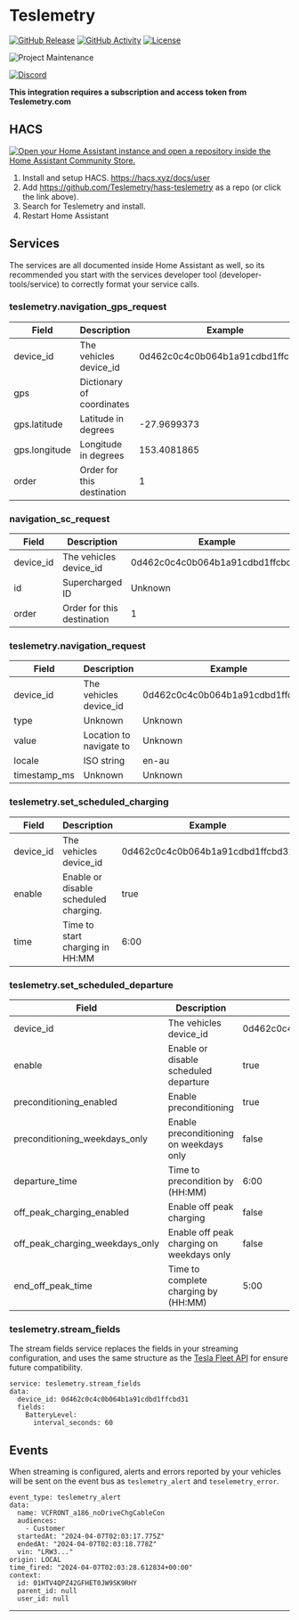 # Teslemetry

[![GitHub Release][releases-shield]][releases]
[![GitHub Activity][commits-shield]][commits]
[![License][license-shield]](LICENSE)

![Project Maintenance][maintenance-shield]

[![Discord][discord-shield]][discord]

**This integration requires a subscription and access token from Teslemetry.com**

## HACS

[![Open your Home Assistant instance and open a repository inside the Home Assistant Community Store.](https://my.home-assistant.io/badges/hacs_repository.svg)](https://my.home-assistant.io/redirect/hacs_repository/?owner=Teslemetry&repository=hass-teslemetry&category=integration)

1. Install and setup HACS. https://hacs.xyz/docs/user
2. Add https://github.com/Teslemetry/hass-teslemetry as a repo (or click the link above).
3. Search for Teslemetry and install.
4. Restart Home Assistant

## Services

The services are all documented inside Home Assistant as well, so its recommended you start with the services developer tool (developer-tools/service) to correctly format your service calls.

### teslemetry.navigation_gps_request
| Field         | Description                | Example                          |
|---------------|----------------------------|----------------------------------|
| device_id     | The vehicles device_id     | 0d462c0c4c0b064b1a91cdbd1ffcbd31 |
| gps           | Dictionary of coordinates  |                                  |
| gps.latitude  | Latitude in degrees        | -27.9699373                      |
| gps.longitude | Longitude in degrees       | 153.4081865                      |
| order         | Order for this destination | 1                                |

### navigation_sc_request
| Field     | Description                | Example                          |
|-----------|----------------------------|----------------------------------|
| device_id | The vehicles device_id     | 0d462c0c4c0b064b1a91cdbd1ffcbd31 |
| id        | Supercharged ID            | Unknown                          |
| order     | Order for this destination | 1                                |

### teslemetry.navigation_request
| Field        | Description             | Example                          |
|--------------|-------------------------|----------------------------------|
| device_id    | The vehicles device_id  | 0d462c0c4c0b064b1a91cdbd1ffcbd31 |
| type         | Unknown                 | Unknown                          |
| value        | Location to navigate to | Unknown                          |
| locale       | ISO string              | en-au                            |
| timestamp_ms | Unknown                 | Unknown                          |

### teslemetry.set_scheduled_charging
| Field     | Description                           | Example                          |
|-----------|---------------------------------------|----------------------------------|
| device_id | The vehicles device_id                | 0d462c0c4c0b064b1a91cdbd1ffcbd31 |
| enable    | Enable or disable scheduled charging. | true                             |
| time      | Time to start charging in HH:MM       | 6:00                             |

### teslemetry.set_scheduled_departure
| Field                           | Description                               | Example                          |
|---------------------------------|-------------------------------------------|----------------------------------|
| device_id                       | The vehicles device_id                    | 0d462c0c4c0b064b1a91cdbd1ffcbd31 |
| enable                          | Enable or disable scheduled departure     | true                             |
| preconditioning_enabled         | Enable preconditioning                    | true                             |
| preconditioning_weekdays_only   | Enable preconditioning on weekdays only   | false                            |
| departure_time                  | Time to precondition by (HH:MM)           | 6:00                             |
| off_peak_charging_enabled       | Enable off peak charging                  | false                            |
| off_peak_charging_weekdays_only | Enable off peak charging on weekdays only | false                            |
| end_off_peak_time               | Time to complete charging by (HH:MM)      | 5:00                             |

### teslemetry.stream_fields
The stream fields service replaces the fields in your streaming configuration, and uses the same structure as the [Tesla Fleet API](https://developer.tesla.com/docs/fleet-api#fleet_telemetry_config-create) for ensure future compatibility.

```
service: teslemetry.stream_fields
data:
  device_id: 0d462c0c4c0b064b1a91cdbd1ffcbd31
  fields:
    BatteryLevel:
      interval_seconds: 60
```

## Events
When streaming is configured, alerts and errors reported by your vehicles will be sent on the event bus as `teslemetry_alert` and `teselemetry_error`.

```
event_type: teslemetry_alert
data:
  name: VCFRONT_a186_noDriveChgCableCon
  audiences:
    - Customer
  startedAt: "2024-04-07T02:03:17.775Z"
  endedAt: "2024-04-07T02:03:18.778Z"
  vin: "LRW3..."
origin: LOCAL
time_fired: "2024-04-07T02:03:28.612834+00:00"
context:
  id: 01HTV4QPZ42GFHET0JW9SK9RHY
  parent_id: null
  user_id: null
```



<!---->

***

[commits-shield]: https://img.shields.io/github/commit-activity/y/Teslemetry/hacs-teslemetry.svg?style=for-the-badge
[commits]: https://github.com/teslemetry/hacs-teslemetry/commits/main
[discord]: https://discord.gg/7wZwHaZbWD
[discord-shield]: https://img.shields.io/discord/1197069901664358460.svg?style=for-the-badge
[license-shield]: https://img.shields.io/github/license/teslemetry/hacs-teslemetry.svg?style=for-the-badge
[maintenance-shield]: https://img.shields.io/badge/maintainer-Brett%20Adams%20%40Bre77-blue.svg?style=for-the-badge
[releases-shield]: https://img.shields.io/github/release/teslemetry/hacs-teslemetry.svg?style=for-the-badge
[releases]: https://github.com/teslemetry/hacs-teslemetry/releases
